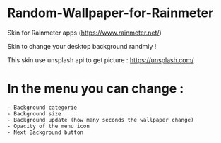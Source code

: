 # Random-Wallpaper-for-Rainmeter
Skin for Rainmeter apps (https://www.rainmeter.net/)

Skin to change your desktop background randmly !

This skin use unsplash api to get picture : https://unsplash.com/

# In the menu you can change :
    - Background categorie
    - Background size
    - Background update (how many seconds the wallpaper change)
    - Opacity of the menu icon
    - Next Background button
